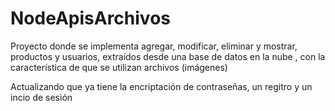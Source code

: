 # NodeApisArchivos
Proyecto donde se implementa agregar, modificar, eliminar y mostrar, productos y usuarios, extraídos desde una base de datos en la nube , con la característica de que se utilizan archivos (imágenes)

Actualizando que ya tiene la encriptación de contraseñas, un regitro y un incio de sesión 

